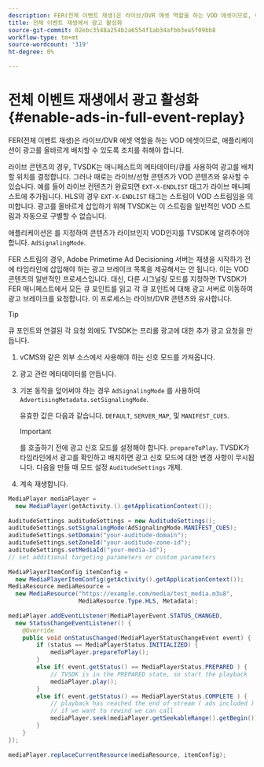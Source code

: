 ```yaml
---
description: FER(전체 이벤트 재생)은 라이브/DVR 에셋 역할을 하는 VOD 에셋이므로, 애플리케이션이 광고를 올바르게 배치할 수 있도록 조치를 취해야 합니다.
title: 전체 이벤트 재생에서 광고 활성화
source-git-commit: 02ebc3548a254b2a6554f1ab34afbb3ea5f09bb8
workflow-type: tm+mt
source-wordcount: '319'
ht-degree: 0%

---
```


# 전체 이벤트 재생에서 광고 활성화 {#enable-ads-in-full-event-replay}

FER(전체 이벤트 재생)은 라이브/DVR 에셋 역할을 하는 VOD 에셋이므로, 애플리케이션이 광고를 올바르게 배치할 수 있도록 조치를 취해야 합니다.

라이브 콘텐츠의 경우, TVSDK는 매니페스트의 메타데이터/큐를 사용하여 광고를 배치할 위치를 결정합니다. 그러나 때로는 라이브/선형 콘텐츠가 VOD 콘텐츠와 유사할 수 있습니다. 예를 들어 라이브 컨텐츠가 완료되면 `EXT-X-ENDLIST` 태그가 라이브 매니페스트에 추가됩니다. HLS의 경우 `EXT-X-ENDLIST` 태그는 스트림이 VOD 스트림임을 의미합니다. 광고를 올바르게 삽입하기 위해 TVSDK는 이 스트림을 일반적인 VOD 스트림과 자동으로 구별할 수 없습니다.

애플리케이션은 를 지정하여 콘텐츠가 라이브인지 VOD인지를 TVSDK에 알려주어야 합니다. `AdSignalingMode`.

FER 스트림의 경우, Adobe Primetime Ad Decisioning 서버는 재생을 시작하기 전에 타임라인에 삽입해야 하는 광고 브레이크 목록을 제공해서는 안 됩니다. 이는 VOD 콘텐츠의 일반적인 프로세스입니다. 대신, 다른 시그널링 모드를 지정하면 TVSDK가 FER 매니페스트에서 모든 큐 포인트를 읽고 각 큐 포인트에 대해 광고 서버로 이동하여 광고 브레이크를 요청합니다. 이 프로세스는 라이브/DVR 콘텐츠와 유사합니다.

>[!TIP]
>
>큐 포인트와 연결된 각 요청 외에도 TVSDK는 프리롤 광고에 대한 추가 광고 요청을 만듭니다.

1. vCMS와 같은 외부 소스에서 사용해야 하는 신호 모드를 가져옵니다.
1. 광고 관련 메타데이터를 만듭니다.
1. 기본 동작을 덮어써야 하는 경우 `AdSignalingMode` 를 사용하여 `AdvertisingMetadata.setSignalingMode`.

   유효한 값은 다음과 같습니다. `DEFAULT`, `SERVER_MAP`, 및 `MANIFEST_CUES`.

   >[!IMPORTANT]
   >
   >를 호출하기 전에 광고 신호 모드를 설정해야 합니다. `prepareToPlay`. TVSDK가 타임라인에서 광고를 확인하고 배치하면 광고 신호 모드에 대한 변경 사항이 무시됩니다. 다음을 만들 때 모드 설정 `AuditudeSettings` 개체.

1. 계속 재생합니다.

<!--<a id="example_6DECA71C3C3B4551805C09A80686552F"></a>-->

```java
MediaPlayer mediaPlayer =  
  new MediaPlayer(getActivity.().getApplicationContext()); 
 
AuditudeSettings auditudeSettings = new AuditudeSettings(); 
auditudeSettings.setSignalingMode(AdSignalingMode.MANIFEST_CUES); 
auditudeSettings.setDomain("your-auditude-domain"); 
auditudeSettings.setZoneId("your-auditude-zone-id"); 
auditudeSettings.setMediaId("your-media-id"); 
// set additional targeting parameters or custom parameters 
 
MediaPlayerItemConfig itemConfig =  
  new MediaPlayerItemConfig(getActivity().getApplicationContext()); 
MediaResource mediaResource =  
  new MediaResource("https://example.com/media/test_media.m3u8",  
                    MediaResource.Type.HLS, Metadata); 
 
mediaPlayer.addEventListener(MediaPlayerEvent.STATUS_CHANGED,  
  new StatusChangeEventListener() { 
    @Override 
    public void onStatusChanged(MediaPlayerStatusChangeEvent event) { 
        if (status == MediaPlayerStatus.INITIALIZED) { 
            mediaPlayer.prepareToPlay(); 
        } 
        else if( event.getStatus() == MediaPlayerStatus.PREPARED ) { 
            // TVSDK is in the PREPARED state, so start the playback 
            mediaPlayer.play(); 
        } 
        else if( event.getStatus() == MediaPlayerStatus.COMPLETE ) { 
            // playback has reached the end of stream ( ads included ) 
            // if we want to rewind we can call 
            mediaPlayer.seek(mediaPlayer.getSeekableRange().getBegin()); 
        } 
    } 
}); 
 
mediaPlayer.replaceCurrentResource(mediaResource, itemConfig); 
```
